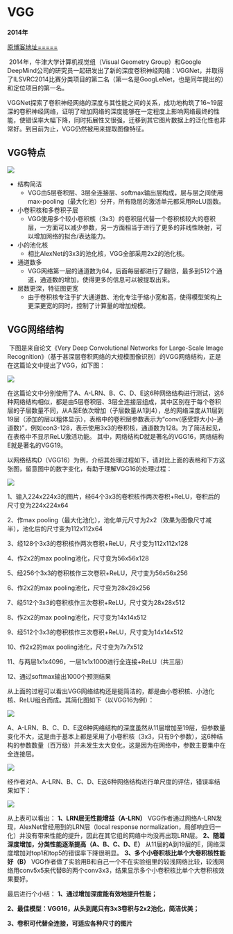 # VGG



**2014年**



[原博客地址=====](https://my.oschina.net/u/876354/blog/1634322)

​	2014年，牛津大学计算机视觉组（Visual Geometry Group）和Google DeepMind公司的研究员一起研发出了新的深度卷积神经网络：VGGNet，并取得了ILSVRC2014比赛分类项目的第二名（第一名是GoogLeNet，也是同年提出的）和定位项目的第一名。

​	VGGNet探索了卷积神经网络的深度与其性能之间的关系，成功地构筑了16~19层深的卷积神经网络，证明了增加网络的深度能够在一定程度上影响网络最终的性能，使错误率大幅下降，同时拓展性又很强，迁移到其它图片数据上的泛化性也非常好。到目前为止，VGG仍然被用来提取图像特征。



## VGG特点

<img src="picture/202_101.png">

- 结构简洁
  - VGG由5层卷积层、3层全连接层、softmax输出层构成，层与层之间使用max-pooling（最大化池）分开，所有隐层的激活单元都采用ReLU函数。
- 小卷积核和多卷积子层
  - VGG使用多个较小卷积核（3x3）的卷积层代替一个卷积核较大的卷积层，一方面可以减少参数，另一方面相当于进行了更多的非线性映射，可以增加网络的拟合/表达能力。
- 小的池化核
  - 相比AlexNet的3x3的池化核，VGG全部采用2x2的池化核。
- 通道数多
  - VGG网络第一层的通道数为64，后面每层都进行了翻倍，最多到512个通道，通道数的增加，使得更多的信息可以被提取出来。
- 层数更深，特征图更宽
  - 由于卷积核专注于扩大通道数、池化专注于缩小宽和高，使得模型架构上更深更宽的同时，控制了计算量的增加规模。

## VGG网络结构

​	下图是来自论文《Very Deep Convolutional Networks for Large-Scale Image Recognition》（基于甚深层卷积网络的大规模图像识别）的VGG网络结构，正是在这篇论文中提出了VGG，如下图：

<img src="picture/202_102.png">

​	在这篇论文中分别使用了A、A-LRN、B、C、D、E这6种网络结构进行测试，这6种网络结构相似，都是由5层卷积层、3层全连接层组成，其中区别在于每个卷积层的子层数量不同，从A至E依次增加（子层数量从1到4），总的网络深度从11层到19层（添加的层以粗体显示），表格中的卷积层参数表示为“conv⟨感受野大小⟩-通道数⟩”，例如con3-128，表示使用3x3的卷积核，通道数为128。为了简洁起见，在表格中不显示ReLU激活功能。
其中，网络结构D就是著名的VGG16，网络结构E就是著名的VGG19。

以网络结构D（VGG16）为例，介绍其处理过程如下，请对比上面的表格和下方这张图，留意图中的数字变化，有助于理解VGG16的处理过程：

<img src="picture/202_101.png">

1、输入224x224x3的图片，经64个3x3的卷积核作两次卷积+ReLU，卷积后的尺寸变为224x224x64 

2、作max pooling（最大化池化），池化单元尺寸为2x2（效果为图像尺寸减半），池化后的尺寸变为112x112x64 

3、经128个3x3的卷积核作两次卷积+ReLU，尺寸变为112x112x128 

4、作2x2的max pooling池化，尺寸变为56x56x128 

5、经256个3x3的卷积核作三次卷积+ReLU，尺寸变为56x56x256 

6、作2x2的max pooling池化，尺寸变为28x28x256

 7、经512个3x3的卷积核作三次卷积+ReLU，尺寸变为28x28x512 

8、作2x2的max pooling池化，尺寸变为14x14x512 

9、经512个3x3的卷积核作三次卷积+ReLU，尺寸变为14x14x512 

10、作2x2的max pooling池化，尺寸变为7x7x512 

11、与两层1x1x4096，一层1x1x1000进行全连接+ReLU（共三层） 

12、通过softmax输出1000个预测结果



​	从上面的过程可以看出VGG网络结构还是挺简洁的，都是由小卷积核、小池化核、ReLU组合而成。其简化图如下（以VGG16为例）：

<img src="picture/202_103.png">

​	A、A-LRN、B、C、D、E这6种网络结构的深度虽然从11层增加至19层，但参数量变化不大，这是由于基本上都是采用了小卷积核（3x3，只有9个参数），这6种结构的参数数量（百万级）并未发生太大变化，这是因为在网络中，参数主要集中在全连接层。

<img src="picture/202_104.png">

​	经作者对A、A-LRN、B、C、D、E这6种网络结构进行单尺度的评估，错误率结果如下：

<img src="picture/202_105.png">

从上表可以看出：
**1、LRN层无性能增益（A-LRN）**
VGG作者通过网络A-LRN发现，AlexNet曾经用到的LRN层（local response normalization，局部响应归一化）并没有带来性能的提升，因此在其它组的网络中均没再出现LRN层。
**2、随着深度增加，分类性能逐渐提高（A、B、C、D、E）**
从11层的A到19层的E，网络深度增加对top1和top5的错误率下降很明显。
**3、多个小卷积核比单个大卷积核性能好（B）**
VGG作者做了实验用B和自己一个不在实验组里的较浅网络比较，较浅网络用conv5x5来代替B的两个conv3x3，结果显示多个小卷积核比单个大卷积核效果要好。

最后进行个小结：
**1、通过增加深度能有效地提升性能；**

**2、最佳模型：VGG16，从头到尾只有3x3卷积与2x2池化，简洁优美；**

**3、卷积可代替全连接，可适应各种尺寸的图片**

